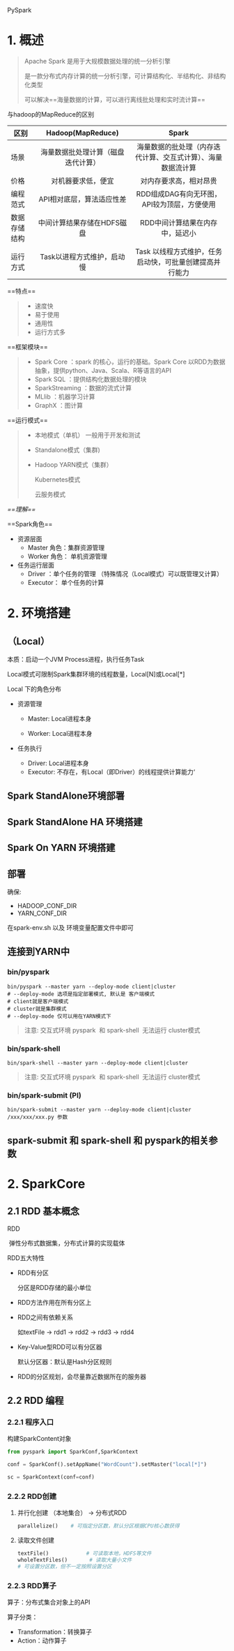 PySpark

# 1. 概述

> Apache Spark 是用于大规模数据处理的统一分析引擎
>
> 是一款分布式内存计算的统一分析引擎，可计算结构化、半结构化、非结构化类型
>
> 可以解决==海量数据的计算，可以进行离线批处理和实时流计算==

与hadoop的MapReduce的区别

| 区别         |         Hadoop(MapReduce)          |                            Spark                             |
| ------------ | :--------------------------------: | :----------------------------------------------------------: |
| 场景         | 海量数据批处理计算（磁盘迭代计算） | 海量数据的批处理（内存迭代计算、交互式计算）、海量数据流计算 |
| 价格         |         对机器要求低，便宜         |                    对内存要求高，相对昂贵                    |
| 编程范式     |     API相对底层，算法适应性差      |         RDD组成DAG有向无环图，API较为顶层，方便使用          |
| 数据存储结构 |     中间计算结果存储在HDFS磁盘     |               RDD中间计算结果在内存中，延迟小                |
| 运行方式     |     Task以进程方式维护，启动慢     |   Task 以线程方式维护，任务启动快，可批量创建提高并行能力    |

==特点==

> - 速度快
> - 易于使用
> - 通用性
> - 运行方式多

==框架模块==

> - Spark Core ：spark 的核心，运行的基础。Spark Core 以RDD为数据抽象，提供python、Java、Scala、R等语言的API
> - Spark SQL ：提供结构化数据处理的模块
> - SparkStreaming ：数据的流式计算
> - MLlib ：机器学习计算
> - GraphX ：图计算

==运行模式==

> - 本地模式（单机）   一般用于开发和测试
>
> - Standalone模式（集群)
>
> - Hadoop YARN模式（集群）
>
>   Kubernetes模式
>
>   云服务模式

*==理解==*

==Spark角色==

- 资源层面
  - Master 角色：集群资源管理
  - Worker 角色： 单机资源管理
- 任务运行层面
  - Driver ：单个任务的管理 （特殊情况（Local模式）可以既管理又计算）
  - Executor： 单个任务的计算

# 2. 环境搭建

## （Local）

本质：启动一个JVM Process进程，执行任务Task

Local模式可限制Spark集群环境的线程数量，Local[N]或Local[*]

Local 下的角色分布

- 资源管理

  - Master: Local进程本身

  - Worker: Local进程本身

- 任务执行

  - Driver: Local进程本身
  - Executor: 不存在，有Local（即Driver）的线程提供计算能力‘

## Spark StandAlone环境部署

## Spark StandAlone HA 环境搭建

## Spark On YARN 环境搭建

## 部署

确保:


- HADOOP_CONF_DIR
- YARN_CONF_DIR



在spark-env.sh 以及 环境变量配置文件中即可
​

## 连接到YARN中


### bin/pyspark


```shell
bin/pyspark --master yarn --deploy-mode client|cluster
# --deploy-mode 选项是指定部署模式, 默认是 客户端模式
# client就是客户端模式
# cluster就是集群模式
# --deploy-mode 仅可以用在YARN模式下
```


> 注意: 交互式环境 pyspark  和 spark-shell  无法运行 cluster模式



### bin/spark-shell


```shell
bin/spark-shell --master yarn --deploy-mode client|cluster
```


> 注意: 交互式环境 pyspark  和 spark-shell  无法运行 cluster模式



### bin/spark-submit (PI)


```shell
bin/spark-submit --master yarn --deploy-mode client|cluster /xxx/xxx/xxx.py 参数
```

## spark-submit 和 spark-shell 和 pyspark的相关参数

# 2. SparkCore

## 2.1 RDD 基本概念

RDD 

​	弹性分布式数据集，分布式计算的实现载体

RDD五大特性

- RDD有分区

  分区是RDD存储的最小单位

- RDD方法作用在所有分区上

- RDD之间有依赖关系

  如textFile -> rdd1 -> rdd2 -> rdd3 -> rdd4

- Key-Value型RDD可以有分区器

  默认分区器：默认是Hash分区规则

- RDD的分区规划，会尽量靠近数据所在的服务器

## 2.2 RDD 编程

### 2.2.1 程序入口

构建SparkContent对象

~~~python
from pyspark import SparkConf,SparkContext

conf = SparkConf().setAppName("WordCount").setMaster("local[*]")

sc = SparkContext(conf=conf)
~~~

### 2.2.2 RDD创建

1. 并行化创建 （本地集合） -> 分布式RDD

   ```python
   parallelize()    # 可指定分区数，默认分区根据CPU核心数获得
   ```

2. 读取文件创建

   ```python
   textFile()			 # 可读取本地，HDFS等文件
   wholeTextFiles()  	  # 读取大量小文件
   # 可设置分区数，但不一定按照设置分区
   ```

### 2.2.3 RDD算子

算子：分布式集合对象上的API

算子分类：

- Transformation：转换算子
- Action：动作算子	

